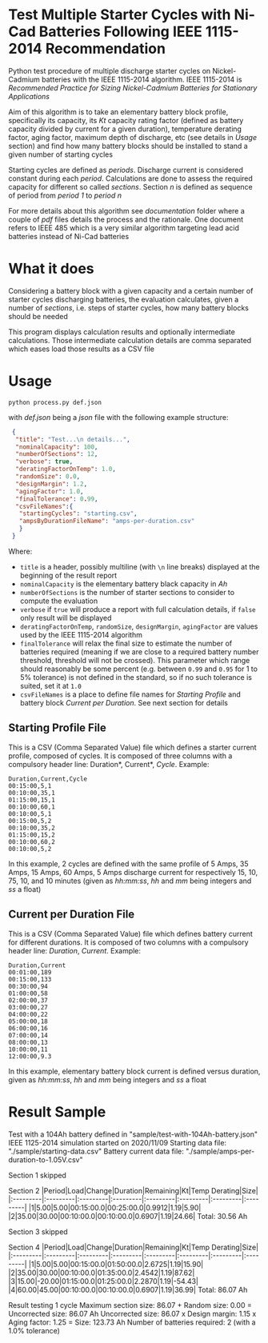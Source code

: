 # Test Multiple Starter Cycles with Ni-Cad Batteries Following IEEE 1115-2014 Recommendation

Python test procedure of multiple discharge starter cycles on Nickel-Cadmium batteries with the IEEE 1115-2014 algorithm. IEEE 1115-2014 is *Recommended Practice for Sizing Nickel-Cadmium Batteries for Stationary Applications*

Aim of this algorithm is to take an elementary battery block profile, specifically its capacity, its *Kt* capacity rating factor (defined as battery capacity divided by current for a given duration), temperature derating factor, aging factor, maximum depth of discharge, etc (see details in *Usage* section) and find how many battery blocks should be installed to stand a given number of starting cycles

Starting cycles are defined as *periods*. Discharge current is considered constant during each *period*. Calculations are done to assess the required capacity for different so called *sections*. Section *n* is defined as sequence of period from *period 1* to *period n*

For more details about this algorithm see *documentation* folder where a couple of *pdf* files details the process and the rationale. One document refers to IEEE 485 which is a very similar algorithm targeting lead acid batteries instead of Ni-Cad batteries

# What it does

Considering a battery block with a given capacity and a certain number of starter cycles discharging batteries, the evaluation calculates, given a number of *sections*, i.e. steps of starter cycles, how many battery blocks should be needed

This program displays calculation results and optionally intermediate calculations. Those intermediate calculation details are comma separated which eases load those results as a CSV file

# Usage

`python process.py def.json`

with *def.json* being a *json* file with the following example structure:

```json
 {
  "title": "Test...\n details...",
  "nominalCapacity": 100,
  "numberOfSections": 12,
  "verbose": true,
  "deratingFactorOnTemp": 1.0,
  "randomSize": 0.0,
  "designMargin": 1.2,
  "agingFactor": 1.0,
  "finalTolerance": 0.99,
  "csvFileNames":{
   "startingCycles": "starting.csv",
   "ampsByDurationFileName": "amps-per-duration.csv"
   }
 }
```

Where:

- `title` is a header, possibly multiline (with `\n` line breaks)  displayed at the beginning of the result report
- `nominalCapacity` is the elementary battery black capacity in *Ah*
- `numberOfSections` is the number of starter sections to consider to compute the evaluation
- `verbose` if `true` will produce a report with full calculation details, if `false` only result will be displayed
- `deratingFactorOnTemp`, `randomSize`, `designMargin`, `agingFactor` are values used by the IEEE 1115-2014 algorithm
- `finalTolerance` will relax the final size to estimate the number of batteries required (meaning if we are close to a required battery number threshold, threshold will not be crossed). This parameter which range should reasonably be some percent (e.g. between `0.99` and `0.95` for 1 to 5% tolerance) is not defined in the standard, so if no such tolerance is suited, set it at `1.0`
- `csvFileNames` is a place to define file names for *Starting Profile* and battery block *Current per Duration*. See next section for details

## Starting Profile File

This is a CSV (Comma Separated Value) file which defines a starter current profile, composed of cycles. It is composed of three columns with a compulsory header line: Duration*, Current*, *Cycle*. Example:

```csv
Duration,Current,Cycle
00:15:00,5,1
00:10:00,35,1
01:15:00,15,1
00:10:00,60,1
00:10:00,5,1
00:15:00,5,2
00:10:00,35,2
01:15:00,15,2
00:10:00,60,2
00:10:00,5,2
```

In this example, 2 cycles are defined with the same profile of 5 Amps, 35 Amps, 15 Amps, 60 Amps, 5 Amps discharge current for respectively 15, 10, 75, 10, and 10 minutes (given as *hh:mm:ss*, *hh* and *mm* being integers and *ss* a float)

## Current per Duration File

This is a CSV (Comma Separated Value) file which defines battery current for different durations. It is composed of two columns with a compulsory header line: *Duration*, *Current*. Example:

```csv
Duration,Current
00:01:00,189
00:15:00,133
00:30:00,94
01:00:00,58
02:00:00,37
03:00:00,27
04:00:00,22
05:00:00,18
06:00:00,16
07:00:00,14
08:00:00,13
10:00:00,11
12:00:00,9.3
```

In this example, elementary battery block current is defined versus duration, given as *hh:mm:ss*, *hh* and *mm* being integers and *ss* a float

# Result Sample
Test with a 104Ah battery
 defined in "sample/test-with-104Ah-battery.json"
 IEEE 1125-2014 simulation started on 2020/11/09
 Starting data file: "./sample/starting-data.csv"
 Battery current data file: "./sample/amps-per-duration-to-1.05V.csv"

Section 1 skipped

Section 2
|Period|Load|Change|Duration|Remaining|Kt|Temp Derating|Size|
|:---------|:---------|:---------|:---------|:---------|:---------|:---------|:---------|
|1|5.00|5.00|00:15:00.0|00:25:00.0|0.9912|1.19|5.90|
|2|35.00|30.00|00:10:00.0|00:10:00.0|0.6907|1.19|24.66|
Total: 30.56 Ah

Section 3 skipped

Section 4
|Period|Load|Change|Duration|Remaining|Kt|Temp Derating|Size|
|:---------|:---------|:---------|:---------|:---------|:---------|:---------|:---------|
|1|5.00|5.00|00:15:00.0|01:50:00.0|2.6725|1.19|15.90|
|2|35.00|30.00|00:10:00.0|01:35:00.0|2.4542|1.19|87.62|
|3|15.00|-20.00|01:15:00.0|01:25:00.0|2.2870|1.19|-54.43|
|4|60.00|45.00|00:10:00.0|00:10:00.0|0.6907|1.19|36.99|
Total: 86.07 Ah

Result testing 1 cycle
Maximum section size: 86.07 + Random size: 0.00
 = Uncorrected size: 86.07 Ah
Uncorrected size: 86.07 x Design margin: 1.15 x Aging factor: 1.25
 = Size: 123.73 Ah
Number of batteries required: 2 (with a 1.0% tolerance)
